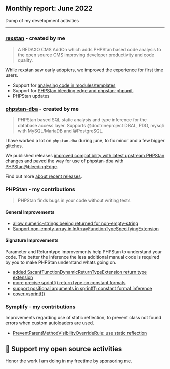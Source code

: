## Monthly report: June 2022

Dump of my development activities

---

### [rexstan](https://staabm.github.io/2022/06/18/rexstan-REDAXO-AddOn.html) - created by me

> A REDAXO CMS AddOn which adds PHPStan based code analysis to the open source CMS improving developer productivity and code quality.

While rexstan saw early adopters, we improved the experience for first time users.

- Support for [analysing code in modules/templates](https://github.com/FriendsOfREDAXO/rexstan/releases/tag/1.0.12)
- Support for [PHPStan bleeding edge and phpstan-phpunit](https://github.com/FriendsOfREDAXO/rexstan/releases/tag/1.0.10).
- PHPStan updates


### [phpstan-dba](https://github.com/staabm/phpstan-dba/) - created by me

> PHPStan based SQL static analysis and type inference for the database access layer.
> Supports @doctrineproject DBAL, PDO, mysqli with MySQL/MariaDB and @PostgreSQL.

I have worked a lot on `phpstan-dba` during june, to fix minor and a few bigger glitches.

We published releases [improved compatibility with latest upstream PHPStan](https://phpstan.org/blog/preprocessing-ast-for-custom-rules) changes and paved the way for use of phpstan-dba with [PHPStan@bleedingEdge](https://phpstan.org/blog/what-is-bleeding-edge).

Find out more [about recent releases](https://github.com/staabm/phpstan-dba/releases).


### PHPStan - my contributions

> PHPStan finds bugs in your code without writing tests

#### General Improvements

- [allow numeric-strings beeing returned for non-empty-string](https://github.com/phpstan/phpstan-src/pull/1428)
- [Support non-empty-array in InArrayFunctionTypeSpecifyingExtension](https://github.com/phpstan/phpstan-src/pull/1108)

#### Signature Improvements

Parameter and Returntype improvements help PHPStan to understand your code. The better the inference the less additional manual code is required by you to make PHPStan understand whats going on.

- [added SscanfFunctionDynamicReturnTypeExtension return type extension](https://github.com/phpstan/phpstan-src/pull/1434)
- [more precise sprintf() return type on constant formats](https://github.com/phpstan/phpstan-src/pull/1410)
- [support positional arguments in sprintf() constant format inference](https://github.com/phpstan/phpstan-src/pull/1426)
- [cover vsprintf()](https://github.com/phpstan/phpstan-src/pull/1441)


### Symplify - my contributions

Improvements regarding use of static reflection, to prevent class not found errors when custom autoloaders are used.

- [PreventParentMethodVisibilityOverrideRule: use static reflection](https://github.com/symplify/symplify/pull/4167)

## 💌 Support my open source activities

Honor the work I am doing in my freetime by [sponsoring me](https://github.com/sponsors/staabm). 
